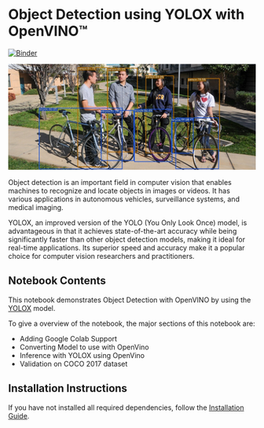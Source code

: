 # Object Detection using YOLOX with OpenVINO™

[![Binder](https://mybinder.org/badge_logo.svg)](https://mybinder.org/v2/gh/openvinotoolkit/openvino_notebooks/HEAD?filepath=notebooks%2F214-yolox-object-detection%2F214-yolox-object-detection.ipynb)

<img src="./test.jpg">

Object detection is an important field in computer vision that enables machines to recognize and locate objects in images or videos. It has various applications in autonomous vehicles, surveillance systems, and medical imaging. 

YOLOX, an improved version of the YOLO (You Only Look Once) model, is advantageous in that it achieves state-of-the-art accuracy while being significantly faster than other object detection models, making it ideal for real-time applications. Its superior speed and accuracy make it a popular choice for computer vision researchers and practitioners.

## Notebook Contents

This notebook demonstrates Object Detection with OpenVINO by using the [YOLOX](https://github.com/Megvii-BaseDetection/YOLOX) model.

To give a overview of the notebook, the major sections of this notebook are:

* Adding Google Colab Support
* Converting Model to use with OpenVino
* Inference with YOLOX using OpenVino
* Validation on COCO 2017 dataset


## Installation Instructions

If you have not installed all required dependencies, follow the [Installation Guide](../../README.md).
